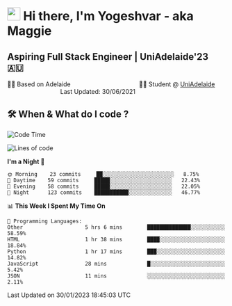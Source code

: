<h1><img src="https://emojis.slackmojis.com/emojis/images/1531849430/4246/blob-sunglasses.gif?1531849430" width="30"/> Hi there, I'm Yogeshvar - aka Maggie</h1>

## Aspiring Full Stack Engineer | UniAdelaide'23 🇦🇺  
🏂🏻  Based on Adelaide &nbsp;&nbsp;&nbsp;&nbsp;&nbsp;&nbsp;&nbsp;&nbsp;&nbsp;&nbsp;&nbsp;&nbsp;&nbsp;&nbsp;&nbsp;&nbsp;&nbsp;&nbsp;&nbsp;&nbsp;&nbsp;&nbsp;&nbsp;&nbsp;&nbsp;&nbsp;&nbsp;&nbsp;&nbsp;&nbsp;&nbsp;&nbsp;&nbsp;&nbsp;&nbsp;&nbsp;&nbsp;&nbsp;&nbsp;👨‍💻 Student @ [UniAdelaide](https://www.adelaide.edu.au)   &nbsp;&nbsp;&nbsp;&nbsp;&nbsp;&nbsp;&nbsp;&nbsp;&nbsp;&nbsp;&nbsp;&nbsp;&nbsp;&nbsp;&nbsp;&nbsp;&nbsp;&nbsp;&nbsp;&nbsp;&nbsp;&nbsp;&nbsp;&nbsp;&nbsp;&nbsp;&nbsp;&nbsp;&nbsp;&nbsp;&nbsp;Last Updated: 30/06/2021

## 🛠 When & What do I code ?  

<!--START_SECTION:waka-->
![Code Time](http://img.shields.io/badge/Code%20Time-1%2C914%20hrs%2033%20mins-blue)

![Lines of code](https://img.shields.io/badge/From%20Hello%20World%20I%27ve%20Written-2%20Million%20lines%20of%20code-blue)

**I'm a Night 🦉** 

```text
🌞 Morning    23 commits     ██░░░░░░░░░░░░░░░░░░░░░░░   8.75% 
🌆 Daytime    59 commits     █████░░░░░░░░░░░░░░░░░░░░   22.43% 
🌃 Evening    58 commits     █████░░░░░░░░░░░░░░░░░░░░   22.05% 
🌙 Night      123 commits    ███████████░░░░░░░░░░░░░░   46.77%

```


📊 **This Week I Spent My Time On** 

```text
💬 Programming Languages: 
Other                    5 hrs 6 mins        ██████████████░░░░░░░░░░░   58.59% 
HTML                     1 hr 38 mins        ████░░░░░░░░░░░░░░░░░░░░░   18.84% 
Python                   1 hr 17 mins        ███░░░░░░░░░░░░░░░░░░░░░░   14.82% 
JavaScript               28 mins             █░░░░░░░░░░░░░░░░░░░░░░░░   5.42% 
JSON                     11 mins             ░░░░░░░░░░░░░░░░░░░░░░░░░   2.11%

```


 Last Updated on 30/01/2023 18:45:03 UTC
<!--END_SECTION:waka-->
